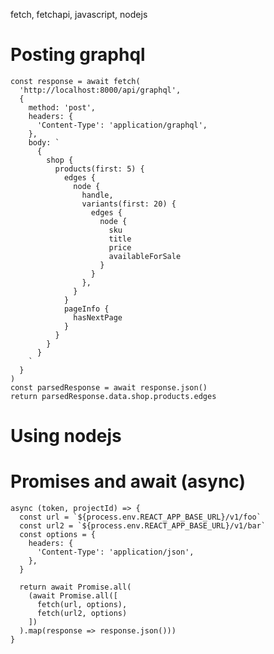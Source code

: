 fetch, fetchapi, javascript, nodejs

# Posting graphql

    const response = await fetch(
      'http://localhost:8000/api/graphql',
      {
        method: 'post',
        headers: {
          'Content-Type': 'application/graphql',
        },
        body: `
          {
            shop {
              products(first: 5) {
                edges {
                  node {
                    handle,
                    variants(first: 20) {
                      edges {
                        node {
                          sku
                          title
                          price
                          availableForSale
                        }
                      }
                    },
                  }
                }
                pageInfo {
                  hasNextPage
                }
              }
            }
          }
        `
      }
    )
    const parsedResponse = await response.json()
    return parsedResponse.data.shop.products.edges

# Using nodejs

# Promises and await (async)

    async (token, projectId) => {
      const url = `${process.env.REACT_APP_BASE_URL}/v1/foo`
      const url2 = `${process.env.REACT_APP_BASE_URL}/v1/bar`
      const options = {
        headers: {
          'Content-Type': 'application/json',
        },
      }

      return await Promise.all(
        (await Promise.all([
          fetch(url, options),
          fetch(url2, options)
        ])
      ).map(response => response.json()))
    }
